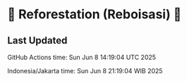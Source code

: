 
# 🌳 Reforestation (Reboisasi) 🌲

## Last Updated

GitHub Actions time: Sun Jun  8 14:19:04 UTC 2025

Indonesia/Jakarta time: Sun Jun  8 21:19:04 WIB 2025
